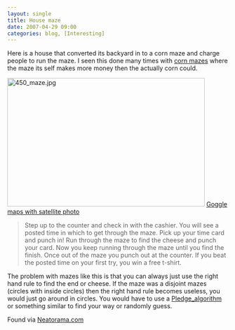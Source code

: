 ```yaml
---
layout: single
title: House maze 
date: 2007-04-29 09:00
categories: blog, [Interesting]
---
```

Here is a house that converted its backyard in to a corn maze and charge people to run the maze.
I seen this done many times with <a href="http://www.cornfieldmaze.com/">corn mazes</a> where the maze its self makes more money then the actually corn could.

<img src="/public/uploads/2007/04/450_maze.jpg" alt="450_maze.jpg" title="450_maze.jpg" border="0" height="293" width="450" />
<a href="http://maps.google.com/maps?f=q&amp;hl=en&amp;q=+33%C2%B034%2758.56%22N,++79%C2%B0+0%2755.45%22W&amp;layer=&amp;ie=UTF8&amp;z=18&amp;ll=33.583194,-79.015158&amp;spn=0.002771,0.004844&amp;t=k&amp;om=1">Goggle maps with satellite photo</a>
<blockquote>Step up to the counter and check in with the cashier. You will see a posted time in which to get through the maze. Pick up your time card and punch in! Run through the maze to find the cheese and punch your card. Now you keep running through the maze until you find the finish. Once out of the maze you punch out at the counter. If you beat the posted time on your first try, you win a free t-shirt.</blockquote>
The problem with mazes like this is that you can always just use the right hand rule to find the end or cheese.  If the maze was a disjoint mazes (circles with inside circles) then the right hand rule becomes useless, you would just go around in circles. You would have to use a <a href="http://en.wikipedia.org/wiki/Maze#Pledge_algorithm">Pledge_algorithm</a> or something similar to find your way or randomly guess.

Found via <a href="http://www.neatorama.com/2007/04/20/maze-mania/">Neatorama.com</a>

<a href="http://maps.google.com/maps?f=q&amp;hl=en&amp;q=+33%C2%B034%2758.56%22N,++79%C2%B0+0%2755.45%22W&amp;layer=&amp;ie=UTF8&amp;z=18&amp;ll=33.583194,-79.015158&amp;spn=0.002771,0.004844&amp;t=k&amp;om=1">
</a>
